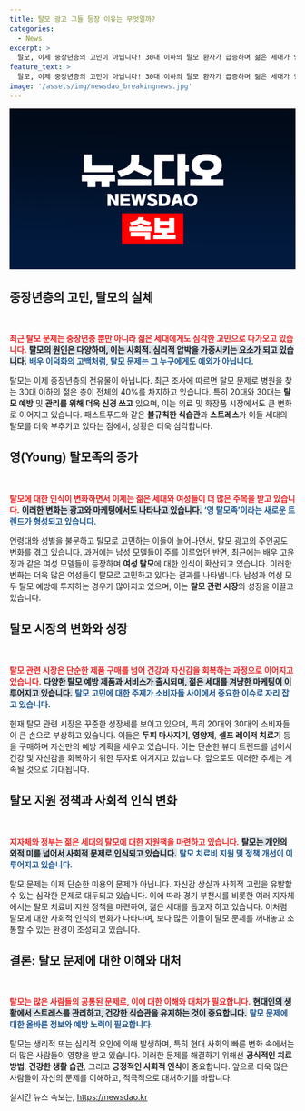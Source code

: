 ```yaml
---
title: 탈모 광고 그들 등장 이유는 무엇일까?
categories:
  - News
excerpt: >
  탈모, 이제 중장년층의 고민이 아닙니다! 30대 이하의 탈모 환자가 급증하며 젊은 세대가 영 탈모인으로 부각되고 있습니다. 이들 사이에서 대처법과 치료법을 모색하는 열풍이 일고 있죠. 과연 그들이 겪는 고충은 무엇일까요?
feature_text: >
  탈모, 이제 중장년층의 고민이 아닙니다! 30대 이하의 탈모 환자가 급증하며 젊은 세대가 영 탈모인으로 부각되고 있습니다. 이들 사이에서 대처법과 치료법을 모색하는 열풍이 일고 있죠. 과연 그들이 겪는 고충은 무엇일까요?
image: '/assets/img/newsdao_breakingnews.jpg'
---
```


<p><img src="/assets/img/newsdao_breakingnews.jpg" alt="flaretime 속보" /></p>

<h2 data-ke-size="size26">중장년층의 고민, 탈모의 실체</h2>

<p data-ke-size="size16">&nbsp;</p>  

<p><b><span style="color: #ee2323;">최근 탈모 문제는 중장년층 뿐만 아니라 젊은 세대에게도 심각한 고민으로 다가오고 있습니다.</span></b> <b><span style="background-color: #21538527;">탈모의 원인은 다양하며, 이는 사회적. 심리적 압박을 가중시키는 요소가 되고 있습니다.</span></b> <b><span style="color: #1a5490;">배우 이덕화의 고백처럼, 탈모 문제는 그 누구에게도 예외가 아닙니다.</span></b>  </p>

<p>탈모는 이제 중장년층의 전유물이 아닙니다. 최근 조사에 따르면 탈모 문제로 병원을 찾는 30대 이하의 젊은 층이 전체의 40%를 차지하고 있습니다. 특히 20대와 30대는 <strong>탈모 예방</strong> 및 <strong>관리를 위해 더욱 신경 쓰고</strong> 있으며, 이는 의료 및 화장품 시장에서도 큰 변화로 이어지고 있습니다. 패스트푸드와 같은 <strong>불규칙한 식습관</strong>과 <strong>스트레스</strong>가 이들 세대의 탈모를 더욱 부추기고 있다는 점에서, 상황은 더욱 심각합니다.  </p>

<h2 data-ke-size="size26">영(Young) 탈모족의 증가</h2>

<p data-ke-size="size16">&nbsp;</p>  

<p><b><span style="color: #ee2323;">탈모에 대한 인식이 변화하면서 이제는 젊은 세대와 여성들이 더 많은 주목을 받고 있습니다.</span></b> <b><span style="background-color: #21538527;">이러한 변화는 광고와 마케팅에서도 나타나고 있습니다.</span></b> <b><span style="color: #1a5490;">‘영 탈모족’이라는 새로운 트렌드가 형성되고 있습니다.</span></b>  </p>

<p>연령대와 성별을 불문하고 탈모로 고민하는 이들이 늘어나면서, 탈모 광고의 주인공도 변화를 겪고 있습니다. 과거에는 남성 모델들이 주를 이루었던 반면, 최근에는 배우 고윤정과 같은 여성 모델들이 등장하며 <strong>여성 탈모</strong>에 대한 인식이 확산되고 있습니다. 이러한 변화는 더욱 많은 여성들이 탈모로 고민하고 있다는 결과를 나타냅니다. 남성과 여성 모두 탈모 예방에 투자하는 경우가 많아지고 있으며, 이는 <strong>탈모 관련 시장</strong>의 성장을 이끌고 있습니다.  </p>

<h2 data-ke-size="size26">탈모 시장의 변화와 성장</h2>

<p data-ke-size="size16">&nbsp;</p>  

<p><b><span style="color: #ee2323;">탈모 관련 시장은 단순한 제품 구매를 넘어 건강과 자신감을 회복하는 과정으로 이어지고 있습니다.</span></b> <b><span style="background-color: #21538527;">다양한 탈모 예방 제품과 서비스가 출시되며, 젊은 세대를 겨냥한 마케팅이 이루어지고 있습니다.</span></b> <b><span style="color: #1a5490;">탈모 고민에 대한 주제가 소비자들 사이에서 중요한 이슈로 자리 잡고 있습니다.</span></b>  </p>

<p>현재 탈모 관련 시장은 꾸준한 성장세를 보이고 있으며, 특히 20대와 30대의 소비자들이 큰 손으로 부상하고 있습니다. 이들은 <strong>두피 마사지기</strong>, <strong>영양제</strong>, <strong>셀프 레이저 치료기</strong> 등을 구매하며 자신만의 예방 계획을 세우고 있습니다. 이는 단순한 뷰티 트렌드를 넘어서 건강 및 자신감을 회복하기 위한 투자로 여겨지고 있습니다. 앞으로도 이러한 추세는 계속될 것으로 기대됩니다.  </p>

<h2 data-ke-size="size26">탈모 지원 정책과 사회적 인식 변화</h2>

<p data-ke-size="size16">&nbsp;</p>  

<p><b><span style="color: #ee2323;">지자체와 정부는 젊은 세대의 탈모에 대한 지원책을 마련하고 있습니다.</span></b> <b><span style="background-color: #21538527;">탈모는 개인의 외적 미를 넘어서 사회적 문제로 인식되고 있습니다.</span></b> <b><span style="color: #1a5490;">탈모 치료비 지원 및 정책 개선이 이루어지고 있습니다.</span></b> </p>

<p>탈모 문제는 이제 단순한 미용의 문제가 아닙니다. 자신감 상실과 사회적 고립을 유발할 수 있는 심각한 문제로 대두되고 있습니다. 이에 따라 경기 부천시를 비롯한 여러 지자체에서는 탈모 치료비 지원 정책을 마련하여, 젊은 세대를 돕고자 하고 있습니다. 이처럼 탈모에 대한 사회적 인식의 변화가 나타나며, 보다 많은 이들이 탈모 문제를 꺼내놓고 소통할 수 있는 환경이 조성되고 있습니다.  </p>

<h2 data-ke-size="size26">결론: 탈모 문제에 대한 이해와 대처</h2>

<p data-ke-size="size16">&nbsp;</p>  

<p><b><span style="color: #ee2323;">탈모는 많은 사람들의 공통된 문제로, 이에 대한 이해와 대처가 필요합니다.</span></b> <b><span style="background-color: #21538527;">현대인의 생활에서 스트레스를 관리하고, 건강한 식습관을 유지하는 것이 중요합니다.</span></b> <b><span style="color: #1a5490;">탈모 문제에 대한 올바른 정보와 예방 노력이 필요합니다.</span></b> </p>

<p>탈모는 생리적 또는 심리적 요인에 의해 발생하며, 특히 현대 사회의 빠른 변화 속에서는 더 많은 사람들이 영향을 받고 있습니다. 이러한 문제를 해결하기 위해선 <strong>공식적인 치료 방법</strong>, <strong>건강한 생활 습관</strong>, 그리고 <strong>긍정적인 사회적 인식</strong>이 중요합니다. 앞으로 더욱 많은 사람들이 자신의 문제를 이해하고, 적극적으로 대처하기를 바랍니다.</p>
실시간 뉴스 속보는, <a href="https://newsdao.kr" rel="dofollow">https://newsdao.kr</a>


